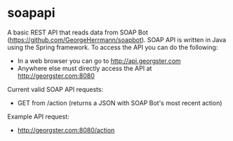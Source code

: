 # soapapi

A basic REST API that reads data from SOAP Bot (https://github.com/GeorgeHerrmann/soapbot).
SOAP API is written in Java using the Spring framework.
To access the API you can do the following:
  - In a web browser you can go to http://api.georgster.com
  - Anywhere else must directly access the API at http://georgster.com:8080

Current valid SOAP API requests:
  - GET from /action (returns a JSON with SOAP Bot's most recent action)

Example API request:
  - http://georgster.com:8080/action
